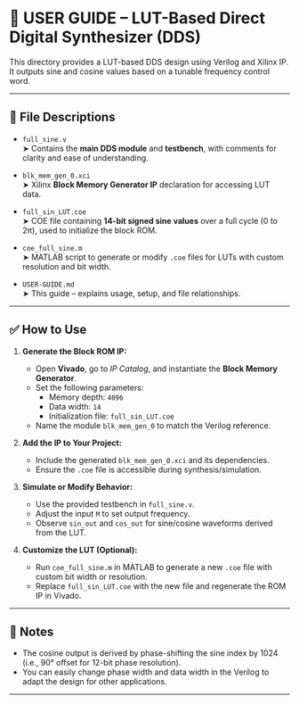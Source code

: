 # 🧭 USER GUIDE – LUT-Based Direct Digital Synthesizer (DDS)

This directory provides a LUT-based DDS design using Verilog and Xilinx IP. It outputs sine and cosine values based on a tunable frequency control word.

---

## 📁 File Descriptions

- `full_sine.v`  
  ➤ Contains the **main DDS module** and **testbench**, with comments for clarity and ease of understanding.

- `blk_mem_gen_0.xci`  
  ➤ Xilinx **Block Memory Generator IP** declaration for accessing LUT data.

- `full_sin_LUT.coe`  
  ➤ COE file containing **14-bit signed sine values** over a full cycle (0 to 2π), used to initialize the block ROM.

- `coe_full_sine.m`  
  ➤ MATLAB script to generate or modify `.coe` files for LUTs with custom resolution and bit width.

- `USER-GUIDE.md`  
  ➤ This guide – explains usage, setup, and file relationships.

---

## ✅ How to Use

1. **Generate the Block ROM IP:**
   - Open **Vivado**, go to *IP Catalog*, and instantiate the **Block Memory Generator**.
   - Set the following parameters:
     - Memory depth: `4096`
     - Data width: `14`
     - Initialization file: `full_sin_LUT.coe`
   - Name the module `blk_mem_gen_0` to match the Verilog reference.

2. **Add the IP to Your Project:**
   - Include the generated `blk_mem_gen_0.xci` and its dependencies.
   - Ensure the `.coe` file is accessible during synthesis/simulation.

3. **Simulate or Modify Behavior:**
   - Use the provided testbench in `full_sine.v`.
   - Adjust the input `M` to set output frequency.
   - Observe `sin_out` and `cos_out` for sine/cosine waveforms derived from the LUT.

4. **Customize the LUT (Optional):**
   - Run `coe_full_sine.m` in MATLAB to generate a new `.coe` file with custom bit width or resolution.
   - Replace `full_sin_LUT.coe` with the new file and regenerate the ROM IP in Vivado.

---

## 📌 Notes

- The cosine output is derived by phase-shifting the sine index by 1024 (i.e., 90° offset for 12-bit phase resolution).
- You can easily change phase width and data width in the Verilog to adapt the design for other applications.

---


